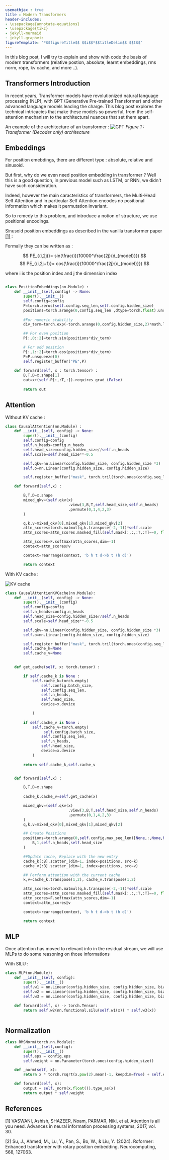 ```yaml
---
usemathjax : true
title : Modern Transformers 
header-includes:
- \usepackage{annotate-equations}
- \usepackage{tikz} 
- jekyll-mermaid
- jekyll-graphviz
figureTemplate: '*$$figureTitle$$ $$i$$*$$titleDelim$$ $$t$$'
--- 
```


In this blog post, I will try to explain and show with code the basis of modern transformers (relative postion, absolute, learnt embeddings, rms norm, rope, kv cache, and more ..).

## Transformers Introduction 

In recent years, Transformer models have revolutionized natural language processing (NLP), with GPT (Generative Pre-trained Transformer) and other advanced language models leading the charge. This blog post explores the technical intricacies that make these models so powerful, from the self-attention mechanism to the architectural nuances that set them apart.

An example of the architecture of an transformer :
![GPT](/images/Transformer/GPT.png)
 _Figure 1 : Transformer (Decoder only) architecture_

## Embeddings
For position emebdings, there are different type : absolute, relative and sinusoid.

But first, why do we even need position embedding in transformer ?
Well this is a good question, in previous model such as LSTM, or RNN, we didn't have such consideration. 

Indeed, however the main caracteristics of transformers, the Multi-Head Self Attention and in particular Self Attention encodes no positional information which makes it permutation invariant. 


So to remedy to this problem, and introduce a notion of structure, we use positional encodings. 

Sinusoid position embeddings as described in the vanilla transformer paper [[1]](#references) :

Formally they can be written as :

$$ PE_{(i,2j)}= sin(\frac{i}{10000^\frac{2j}{d_{model}}}) $$
$$ PE_{(i,2j+1)}= cos(\frac{i}{10000^\frac{2j}{d_{model}}}) $$

where i is the position index and j the dimension index

```python

class PositionEmbeddings(nn.Module) : 
    def __init__(self,config) -> None:
        super().__init__()
        self.config=config
        P=torch.zeros(self.config.seq_len,self.config.hidden_size)
        positions=torch.arange(0,config.seq_len ,dtype=torch.float).unsqueeze(1)
        
        #For numeric stability
        div_term=torch.exp(-torch.arange(0,config.hidden_size,2)*math.log(10000)/config.hidden_size)

        ## For even position
        P[:,0::2]=torch.sin(positions*div_term)

        # For odd position
        P[:,1::2]=torch.cos(positions*div_term)
        P=P.unsqueeze(0)
        self.register_buffer("PE",P)
    
    def forward(self, x : torch.tensor) :
        B,T,D=x.shape[1]
        out=x+(self.P[:,:T,:]).requires_grad_(False)
        
        return out

```








## Attention 

Without KV cache : 

````python 
class CausalAttention(nn.Module) :
    def __init__(self, config) -> None:
        super().__init__(config)
        self.config=config
        self.n_heads=config.n_heads
        self.head_size=config.hidden_size//self.n_heads
        self.scale=self.head_size**-0.5

        self.qkv=nn.Linear(config.hidden_size, config.hidden_size *3)
        self.o=nn.Linear(config.hidden_size, config.hidden_size)

        self.register_buffer("mask", torch.tril(torch.ones(config.seq_len,config.seq_len)).view(1,1,))

    def forward(self,x) :

        B,T,D=x.shape
        mixed_qkv=(self.qkv(x)
                            .view(3,B,T,self.head_size,self.n_heads)
                            .permute(0,1,4,2,3)
        )

        q,k,v=mixed_qkv[0],mixed_qkv[1],mixed_qkv[2]
        attn_scores=torch.matmul(q,k.transpose(-2,-1))*self.scale 
        attn_scores=attn_scores.masked_fill(self.mask[:,:,:T,:T]==0, float('-inf'))

        attn_scores=F.softmax(attn_scores,dim=-1)
        context=attn_scores@v

        context=rearrange(context, 'b h t d->b t (h d)')

        return context
````
With KV cache :

![KV cache](/images/Transformer/KV.gif)

```python
class CausalAttentionKVCache(nn.Module):
    def __init__(self, config) -> None:
        super().__init__(config)
        self.config=config
        self.n_heads=config.n_heads
        self.head_size=config.hidden_size//self.n_heads
        self.scale=self.head_size**-0.5

        self.qkv=nn.Linear(config.hidden_size, config.hidden_size *3)
        self.o=nn.Linear(config.hidden_size, config.hidden_size)

        self.register_buffer("mask", torch.tril(torch.ones(config.seq_len,config.seq_len)).view(1,1,))
        self.cache_k=None
        self.cache_v=None

    
    def get_cache(self, x: torch.tensor) :

        if self.cache_k is None :
            self.cache_k=torch.empty(
                self.config.batch_size,
                self.config.seq_len,
                self.n_heads,
                self.head_size,
                device=x.device

            )
        
        if self.cache_v is None : 
            self.cache_v=torch.empty(
                 self.config.batch_size,
                self.config.seq_len,
                self.n_heads,
                self.head_size,
                device=x.device
            )
        
        return self.cache_k,self.cache_v


    def forward(self,x) :

        B,T,D=x.shape
        
        cache_k,cache_v=self.get_cache(x)

        mixed_qkv=(self.qkv(x)
                            .view(3,B,T,self.head_size,self.n_heads)
                            .permute(0,1,4,2,3)
        )
        q,k,v=mixed_qkv[0],mixed_qkv[1],mixed_qkv[2]

        ## Create Positions 
        positions=torch.arange(0,self.config.max_seq_len)[None,:,None,None].repeat(
            B,1,self.n_heads,self.head_size
        )

        ##Update cache, Replace with the new entry
        cache_k[:B].scatter_(dim=1, index=positions, src=k)
        cache_v[:B].scatter_(dim=1, index=positions, src=v)

        ## Perform attention with the current cache
        k,v=cache_k.transpose(1,2), cache_v.transpose(1,2)

        attn_scores=torch.matmul(q,k.transpose(-2,-1))*self.scale
        attn_scores=attn_scores.masked_fill(self.mask[:,:,:T,:T]==0, float('-inf'))
        attn_scores=F.softmax(attn_scores,dim=-1)
        context=attn_scores@v

        context=rearrange(context, 'b h t d->b t (h d)')

        return context
```

## MLP

Once attention has moved to relevant info in the residual stream, we will use MLPs to do some reasoning on those informations

With SILU : 

```python 
class MLP(nn.Module):
    def __init__(self, config):
        super().__init__()
        self.w1 = nn.Linear(config.hidden_size, config.hidden_size, bias=False)
        self.w2 = nn.Linear(config.hidden_size, config.hidden_size, bias=False)
        self.w3 = nn.Linear(config.hidden_size, config.hidden_size, bias=False)

    def forward(self, x) -> torch.Tensor:
        return self.w2(nn.functional.silu(self.w1(x)) * self.w3(x))
   

```

## Normalization 

```python 
class RMSNorm(torch.nn.Module):
    def __init__(self,config):
        super().__init__()
        self.eps = config.eps
        self.weight = nn.Parameter(torch.ones(config.hidden_size))

    def _norm(self, x):
        return x * torch.rsqrt(x.pow(2).mean(-1, keepdim=True) + self.eps)

    def forward(self, x):
        output = self._norm(x.float()).type_as(x)
        return output * self.weight
```



## References

[1] VASWANI, Ashish, SHAZEER, Noam, PARMAR, Niki, et al. Attention is all you need. Advances in neural information processing systems, 2017, vol. 30.

[2] Su, J., Ahmed, M., Lu, Y., Pan, S., Bo, W., & Liu, Y. (2024). Roformer: Enhanced transformer with rotary position embedding. Neurocomputing, 568, 127063.
